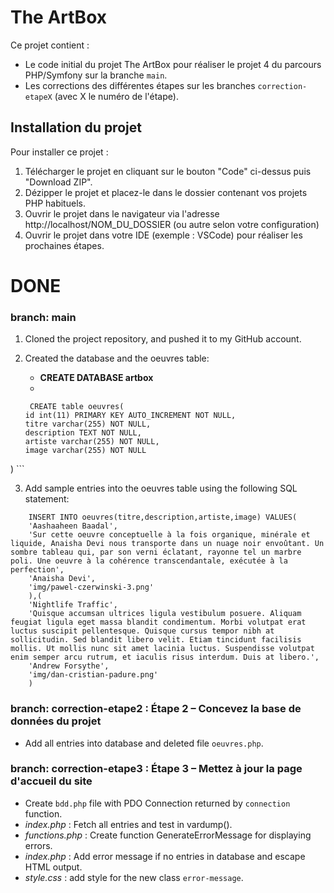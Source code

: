 # The ArtBox

Ce projet contient : 
* Le code initial du projet The ArtBox pour réaliser le projet 4 du parcours PHP/Symfony sur la branche `main`.
* Les corrections des différentes étapes sur les branches `correction-etapeX` (avec X le numéro de l'étape).

## Installation du projet

Pour installer ce projet : 
1. Télécharger le projet en cliquant sur le bouton "Code" ci-dessus puis "Download ZIP".
2. Dézipper le projet et placez-le dans le dossier contenant vos projets PHP habituels.
3. Ouvrir le projet dans le navigateur via l'adresse http://localhost/NOM_DU_DOSSIER (ou autre selon votre configuration)
4. Ouvrir le projet dans votre IDE (exemple : VSCode) pour réaliser les prochaines étapes.



# DONE 

### branch: main  
1. Cloned the project repository, and pushed it to my GitHub account.
2. Created the database and the oeuvres table: 

    - **CREATE DATABASE artbox**
    - 
    ```
     CREATE table oeuvres(
	id int(11) PRIMARY KEY AUTO_INCREMENT NOT NULL,
    titre varchar(255) NOT NULL,
	description TEXT NOT NULL,
	artiste varchar(255) NOT NULL,
	image varchar(255) NOT NULL 
)
    ```


3. Add sample entries into the oeuvres table using the following SQL statement:

```
    INSERT INTO oeuvres(titre,description,artiste,image) VALUES(
    'Aashaaheen Baadal',
    'Sur cette oeuvre conceptuelle à la fois organique, minérale et liquide, Anaisha Devi nous transporte dans un nuage noir envoûtant. Un sombre tableau qui, par son verni éclatant, rayonne tel un marbre poli. Une oeuvre à la cohérence transcendantale, exécutée à la perfection',
    'Anaisha Devi',
    'img/pawel-czerwinski-3.png'
    ),(
    'Nightlife Traffic',
    'Quisque accumsan ultrices ligula vestibulum posuere. Aliquam feugiat ligula eget massa blandit condimentum. Morbi volutpat erat luctus suscipit pellentesque. Quisque cursus tempor nibh at sollicitudin. Sed blandit libero velit. Etiam tincidunt facilisis mollis. Ut mollis nunc sit amet lacinia luctus. Suspendisse volutpat enim semper arcu rutrum, et iaculis risus interdum. Duis at libero.',
    'Andrew Forsythe',
    'img/dan-cristian-padure.png'
    )
```

### branch: correction-etape2 : Étape 2 – Concevez la base de données du projet

 - Add all entries into database and deleted file `oeuvres.php`. 




### branch: correction-etape3 : Étape 3 – Mettez à jour la page d'accueil du site

 - Create `bdd.php` file with PDO Connection returned by `connection` function.
 - *index.php* : Fetch all entries and test in vardump(). 
 - *functions.php* : Create function GenerateErrorMessage for displaying errors.
 - *index.php* : Add error message if no entries in database and escape HTML output.
 - *style.css* : add style for the new class `error-message`.